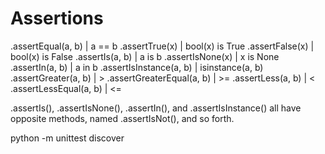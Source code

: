 # Assertions

.assertEqual(a, b)          |       	a == b
.assertTrue(x)	            |           bool(x) is True
.assertFalse(x)             |           bool(x) is False
.assertIs(a, b)             |           a is b
.assertIsNone(x)            |           x is None
.assertIn(a, b)             |           a in b
.assertIsInstance(a, b)     |           isinstance(a, b)
.assertGreater(a, b)        |           >
.assertGreaterEqual(a, b)   |           >=
.assertLess(a, b)           |           <
.assertLessEqual(a, b)      |           <=

.assertIs(), .assertIsNone(), .assertIn(), and .assertIsInstance() all have opposite methods, named .assertIsNot(), and so forth.

python -m unittest discover
